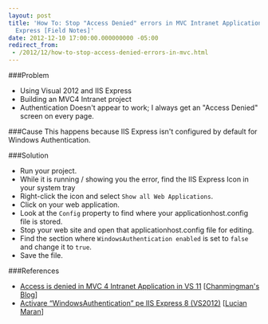 ```yaml
---
layout: post
title: 'How To: Stop "Access Denied" errors in MVC Intranet Applications VS 2012/IIS
  Express [Field Notes]'
date: 2012-12-10 17:00:00.000000000 -05:00
redirect_from:
 - /2012/12/how-to-stop-access-denied-errors-in-mvc.html
---
```

###Problem
* Using Visual 2012 and IIS Express
* Building an MVC4 Intranet project
* Authentication Doesn't appear to work; I always get an "Access Denied" screen on every page.

###Cause
This happens because IIS Express isn't configured by default for Windows Authentication.

###Solution
* Run your project.
* While it is running / showing you the error, find the IIS Express Icon in your system tray
* Right-click the icon and select `Show all Web Applications`.
* Click on your web application.
* Look at the `Config` property to find where your applicationhost.config file is stored.
* Stop your web site and open that applicationhost.config file for editing.
* Find the section where `WindowsAuthentication enabled` is set to `false` and change it to `true`. 
* Save the file.

###References


* <a href="http://chanmingman.wordpress.com/2012/06/19/access-is-denied-in-mvc-4-intranet-application-in-vs-11/">Access is denied in MVC 4 Intranet Application in VS 11</a> [<a href="http://chanmingman.wordpress.com/">Chanmingman's Blog</a>]
* <a href="http://maran.ro/2012/09/06/activare-windowsauthentication-pe-iis-express-8-vs2012/">Activare “WindowsAuthentication” pe IIS Express 8 (VS2012)</a> [<a href="http://maran.ro/">Lucian Maran</a>]</ul>
